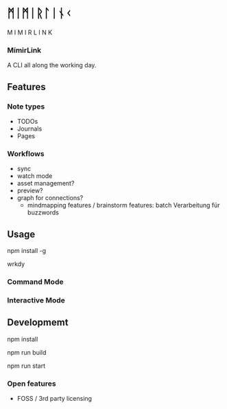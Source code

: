 # ᛗᛁᛗᛁᚱᛚᛁᚾᚲ
 M I M I R L I N K

### MímirLink
A CLI all along the working day.

## Features

### Note types
- TODOs
- Journals
- Pages

### Workflows
- sync
- watch mode
- asset management?
- preview?
- graph for connections?
    - mindmapping features / brainstorm features: batch Verarbeitung für buzzwords
    

## Usage

npm install -g

wrkdy

### Command Mode

### Interactive Mode

## Developmemt

npm install

npm run build

npm run start

### Open features

- FOSS / 3rd party licensing



